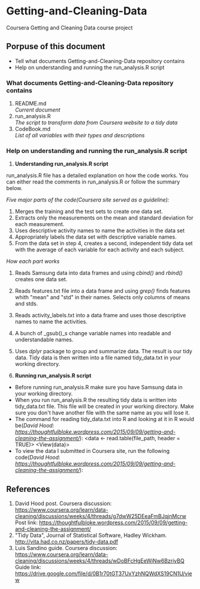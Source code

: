 # Getting-and-Cleaning-Data
Coursera Getting and Cleaning Data course project

## Porpuse of this document
  * Tell what documents Getting-and-Cleaning-Data repository contains  
  * Help on understanding and running the run_analysis.R script  

### What documents Getting-and-Cleaning-Data repository contains
1. README.md  
    _Current document_
2. run_analysis.R  
    _The script to transform data from Coursera website to a tidy data_
3. CodeBook.md  
    _List of all variables with their types and descriptions_
  
### Help on understanding and running the run_analysis.R script

1. **Understanding run_analysis.R script**

run_analysis.R file has a detailed explanation on how the code works. You can either read the comments in run_analysis.R or follow the summary below.   

_Five major parts of the code(Coursera site served as a guideline):_  
1. Merges the training and the test sets to create one data set.
2. Extracts only the measurements on the mean and standard deviation for each measurement.
3. Uses descriptive activity names to name the activities in the data set
4. Appropriately labels the data set with descriptive variable names.
5. From the data set in step 4, creates a second, independent tidy data set with the average of each variable for each activity and each subject. 

_How each part works_
1. Reads Samsung data into data frames and using _cbind()_ and _rbind()_ creates one data set.
2. Reads features.txt file into a data frame and using _grep()_ finds features whith "mean" and "std" in their names.
Selects only columns of means and stds.
3. Reads activity_labels.txt into a data frame and uses those descriptive names to name the activities.
4. A bunch of _gsub()_s change variable names into readable and understandable names.
5. Uses _dplyr_ package to group and summarize data. The result is our tidy data. Tidy data is then written into a file named tidy_data.txt in your working directory.

2. **Running run_analysis.R script**  

* Before running run_analysis.R make sure you have Samsung data in your working directory.
* When you run run_analysis.R the resulting tidy data is written into tidy_data.txt file. This file will be created in your working directory. Make sure you don't have another file with the same name as you will lose it.
* The command for reading tidy_data.txt into R and looking at it in R would be(_David Hood: https://thoughtfulbloke.wordpress.com/2015/09/09/getting-and-cleaning-the-assignment/_):
    <data <- read.table(file_path, header = TRUE)>
    <View(data)>  
* To view the data I submitted in Coursera site, run the following code(_David Hood: https://thoughtfulbloke.wordpress.com/2015/09/09/getting-and-cleaning-the-assignment/_):
    <address <- "https://s3.amazonaws.com/coursera-uploads/peer-review/c2bb9231d83f0442ee6110a7f7d1d0f1/tidy_data.txt">
    <address <- sub("^https", "http", address)>
    <data <- read.table(url(address), header = TRUE) #if they used some other way of saving the file than a default write.table, this step will be different>
    <View(data)>
    
## References
1. David Hood post.
    Coursera discussion: https://www.coursera.org/learn/data-cleaning/discussions/weeks/4/threads/g7dwW25DEeaFmBJqjnMcrw
    Post link: https://thoughtfulbloke.wordpress.com/2015/09/09/getting-and-cleaning-the-assignment/
2. "Tidy Data", Journal of Statistical Software, Hadley Wickham.
    http://vita.had.co.nz/papers/tidy-data.pdf
3. Luis Sandino guide. 
    Coursera discussion: https://www.coursera.org/learn/data-cleaning/discussions/weeks/4/threads/wDoBFcHgEeWjNw6BzriyBQ
    Guide link: https://drive.google.com/file/d/0B1r70tGT37UxYzhNQWdXS19CN1U/view
    

    


